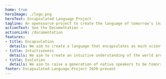```yaml
---
home: true
heroImage: ./logo.png
heroText: Encapsulated Language Project
tagline: An opensource project to create the language of tomorrow's leaders
actionText: See the Documentation →
actionLink: /documentation
features:
- title: Encapsulation
  details: We aim to create a language that encapsulates as much scientific and mathematical knowledge as possible.
- title: Intuitiveness
  details: We aim to create an intuitive understanding of the world around us from a mathematical and scientific perspective.
- title: Evolution
  details: We aim to raise a generation of native speakers to be tomorrow's leaders.
footer: Encapsulated Language Project 2020-present
---
```

